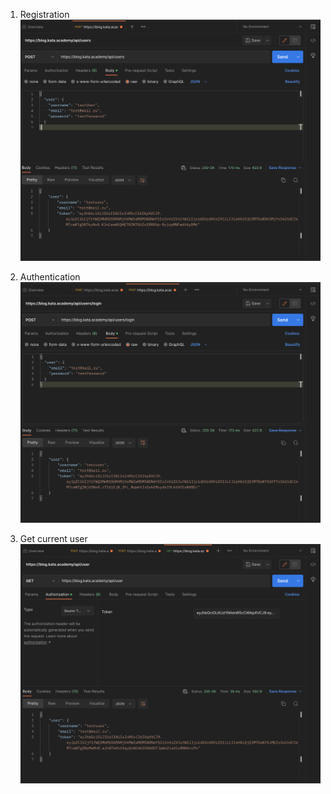 1. Registration ![1_registration](./src/img/1_registration.png)


2. Authentication ![2_authentication](./src/img/2_authentication.png)


3. Get current user ![3_get-current-user](./src/img/3_get-current-user.png)
